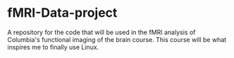 # fMRI-Data-project
A repository for the code that will be used in the fMRI analysis of Columbia's functional imaging of the brain course.
This course will be what inspires me to finally use Linux.
